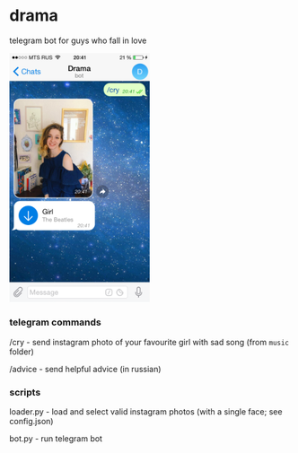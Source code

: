 # drama

telegram bot for guys who fall in love

<img src="screen.png" width="250">

### telegram commands

/cry - send instagram photo of your favourite girl with sad song (from `music` folder)

/advice - send helpful advice (in russian)

### scripts

loader.py - load and select valid instagram photos (with a single face; see config.json)

bot.py - run telegram bot
